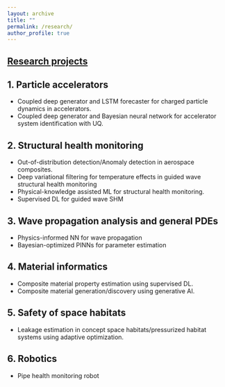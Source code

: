 ```yaml
---
layout: archive
title: ""
permalink: /research/
author_profile: true
---
```


## <ins>Research projects</ins>
## 1. Particle accelerators
* Coupled deep generator and LSTM forecaster for charged particle dynamics in accelerators.
* Coupled deep generator and Bayesian neural network for accelerator system identification with UQ.
  
## 2. Structural health monitoring
* Out-of-distribution detection/Anomaly detection in aerospace composites.
* Deep variational filtering for temperature effects in guided wave structural health monitoring
* Physical-knowledge assisted ML for structural health monitoring.
* Supervised DL for guided wave SHM

## 3. Wave propagation analysis and general PDEs
* Physics-informed NN for wave propagation
* Bayesian-optimized PINNs for parameter estimation

## 4. Material informatics
* Composite material property estimation using supervised DL.
* Composite material generation/discovery using generative AI.

## 5. Safety of space habitats
* Leakage estimation in concept space habitats/pressurized habitat systems using adaptive optimization.

## 6. Robotics
* Pipe health monitoring robot
